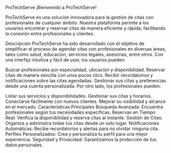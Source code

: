 ProTechServe
¡Bienvenido a ProTechServe!

ProTechServe es una solución innovadora para la gestión de citas con profesionales de cualquier ámbito. Nuestra plataforma permite a los usuarios encontrar y reservar citas de manera eficiente y rápida, facilitando la conexión entre profesionales y clientes.

Descripción
ProTechServe ha sido desarrollado con el objetivo de simplificar el proceso de agendar citas con profesionales en diversas áreas, tales como salud, educación, servicios legales, asesorías, entre otros. Con una interfaz intuitiva y fácil de usar, los usuarios pueden:

Buscar profesionales por especialidad, ubicación y disponibilidad.
Reservar citas de manera sencilla con unos pocos clics.
Recibir recordatorios y notificaciones sobre las citas agendadas.
Gestionar sus citas y preferencias desde una cuenta personalizada.
Por otro lado, los profesionales pueden:

Listar sus servicios y disponibilidades.
Gestionar sus citas y horarios.
Conectarse fácilmente con nuevos clientes.
Mejorar su visibilidad y alcance en el mercado.
Características Principales
Búsqueda Avanzada: Encuentra profesionales según tus necesidades específicas.
Reservas en Tiempo Real: Verifica la disponibilidad y reserva citas al instante.
Gestión de Citas: Organiza y administra todas tus citas desde un solo lugar.
Notificaciones Automáticas: Recibe recordatorios y alertas para no olvidar ninguna cita.
Perfiles Personalizados: Crea y personaliza tu perfil para una mejor experiencia.
Seguridad y Privacidad: Garantizamos la protección de tus datos personales.

